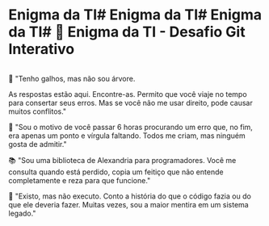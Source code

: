 # Enigma da TI# Enigma da TI# Enigma da TI# 🧩 Enigma da TI - Desafio Git Interativo


```

``````

🌳 "Tenho galhos, mas não sou árvore. 

As respostas estão aqui. Encontre-as.   Permito que você viaje no tempo para consertar seus erros. 
   Mas se você não me usar direito, pode causar muitos conflitos."

🐛 "Sou o motivo de você passar 6 horas procurando um erro que, 
   no fim, era apenas um ponto e vírgula faltando. 
   Todos me criam, mas ninguém gosta de admitir."

📚 "Sou uma biblioteca de Alexandria para programadores. 
   Você me consulta quando está perdido, copia um feitiço que 
   não entende completamente e reza para que funcione."

💬 "Existo, mas não executo. Conto a história do que o código 
   fazia ou do que ele deveria fazer. Muitas vezes, sou a maior 
   mentira em um sistema legado."
```
